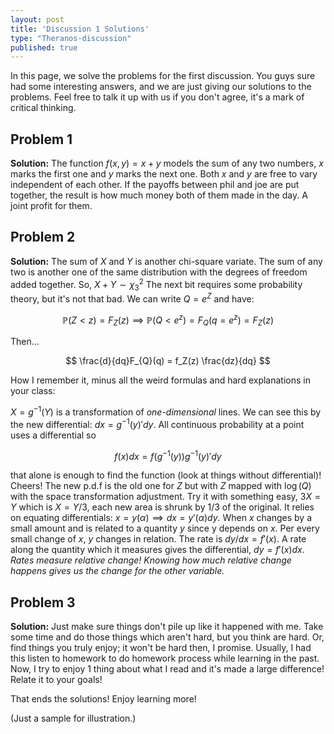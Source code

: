 ```yaml
---
layout: post
title: 'Discussion 1 Solutions'
type: "Theranos-discussion"
published: true
---
```


<!-- solutions are easier to write in markdown! -->

In this page, we solve the problems for the first discussion. You guys sure had some interesting answers, and we are just giving our solutions to the problems. Feel free to talk it up with us if you don't agree, it's a mark of critical thinking.


## Problem 1

**Solution:** The function $f(x,y) = x + y$ models the sum of any two numbers, $x$ marks the first one and $y$ marks the next one. Both $x$ and $y$ are free to vary independent of each other. If the payoffs between phil and joe are put together, the result is how much money both of them made in the day. A joint profit for them.

## Problem 2

**Solution:** The sum of $X$ and $Y$ is another chi-square variate. The sum of any two is another one of the same distribution with the degrees of freedom added together. So, $X + Y \sim \chi^2_3$ The next bit requires some probability theory, but it's not that bad. We can write $Q = e^Z$ and have:

$$
\mathbb{P}(Z < z) = F_{Z}(z) \implies \mathbb{P}(Q < e^z) = F_{Q}(q = e^z) = F_{Z}(z)
$$

Then...

$$
\frac{d}{dq}F_{Q}(q) = f_Z(z) \frac{dz}{dq}
$$

How I remember it, minus all the weird formulas and hard explanations in your class:

$X = g^{-1}(Y)$ is a transformation of *one-dimensional* lines. We can see this by the new differential: $dx = g^{-1}(y)'dy$. All continuous probability at a point uses a differential so

$$
f(x)dx = f(g^{-1}(y))g^{-1}(y)'dy
$$

that alone is enough to find the function (look at things without differential)! Cheers! The new p.d.f is the old one for $Z$ but with $Z$ mapped with $\log(Q)$ with the space transformation adjustment. Try it with something easy, $3X = Y$ which is $X = Y/3$, each new area is shrunk by 1/3 of the original. It relies on equating differentials: $x = y(\alpha) \implies dx = y'(\alpha)dy$. When $x$ changes by a small amount and is related to a quantity $y$ since y depends on $x$. Per every small change of $x$, $y$ changes in relation. The rate is $dy/dx = f'(x)$. A rate along the quantity which it measures gives the differential, $dy = f'(x)dx$. *Rates measure relative change! Knowing how much relative change happens gives us the change for the other variable.*

## Problem 3

**Solution:** Just make sure things don't pile up like it happened with me. Take some time and do those things which aren't hard, but you think are hard. Or, find things you truly enjoy; it won't be hard then, I promise. Usually, I had this listen to homework to do homework process while learning in the past. Now, I try to enjoy 1 thing about what I read and it's made a large difference! Relate it to your goals!

That ends the solutions! Enjoy learning more!

(Just a sample for illustration.)

